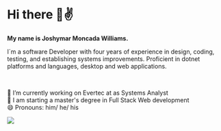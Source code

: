 # Hi there 👋:v:

 **My name is Joshymar Moncada Williams.**
 <br>
<p>I´m a software Developer with four years of experience in design, coding, testing,
and establishing systems improvements. Proficient in dotnet platforms and
languages, desktop and web applications.</p><br>

 :office: I’m currently working on Evertec at as Systems Analyst <br>
 :blue_book: I am starting a master's degree in Full Stack Web development<br>
 😄 Pronouns: him/ he/ his<br>
 
<!--
**jmoncadacr/jmoncadacr** is a ✨ _special_ ✨ repository because its `README.md` (this file) appears on your GitHub profile.


- :office: I’m currently working on Evertec at as Systems Analyst...
- 🌱 I’m currently learning Ful...
- 👯 I’m looking to collaborate on ...
- 🤔 I’m looking for help with ...
- 💬 Ask me about ...
- 📫 How to reach me: ...
- 😄 Pronouns: ...
- ⚡ Fun fact: ...
Software Developer with four years of experience in design, coding, testing,
and establishing systems improvements. Proficient in dotnet platforms and
languages, desktop and web applications.
-->
<img src="https://github-readme-stats.vercel.app/api?username=jmoncadacr&theme=monokai&show_icons=true)"/>
